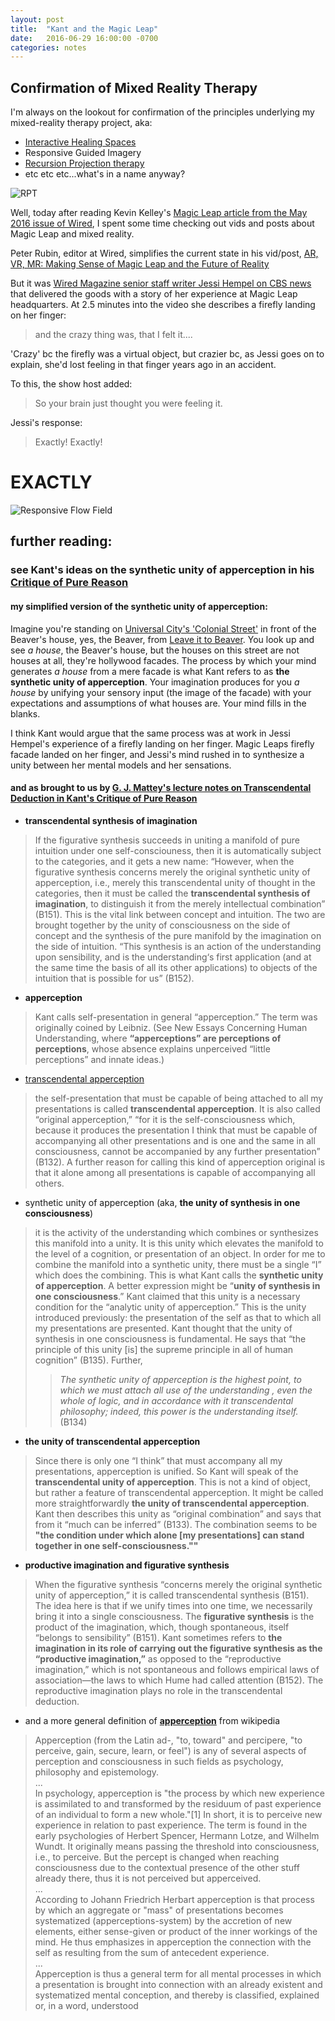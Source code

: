 ```yaml
---
layout: post
title:  "Kant and the Magic Leap"
date:   2016-06-29 16:00:00 -0700
categories: notes 
---
```


## Confirmation of Mixed Reality Therapy 
I'm always on the lookout for confirmation of the principles underlying my mixed-reality therapy project, aka:  

- [Interactive Healing Spaces](https://www.flickr.com/photos/jaycody9/albums/72157637800982304)
- Responsive Guided Imagery
- [Recursion Projection therapy](https://www.flickr.com/photos/jaycody9/albums/72157625517220234)
- etc etc etc...what's in a name anyway?

![RPT]({{log.jaylab.io}}/assets/gifs/2010_11-recursion-projection-therapy-SOEX_gallery.gif)

Well, today after reading Kevin Kelley's [Magic Leap article from the May 2016 issue of Wired](http://www.wired.com/2016/04/magic-leap-vr/), I spent some time checking out vids and posts about Magic Leap and mixed reality. 

Peter Rubin, editor at Wired, simplifies the current state in his vid/post, [AR, VR, MR: Making Sense of Magic Leap and the Future of Reality](http://www.wired.com/2016/04/differences-between-vr-mr-ar/)

But it was [Wired Magazine senior staff writer Jessi Hempel on CBS news](https://www.youtube.com/watch?v=yumCpRXouFw) that delivered the goods with a story of her experience at Magic Leap headquarters.  At 2.5 minutes into the video she describes a firefly landing on her finger:

> and the crazy thing was, that I felt it....

'Crazy' bc the firefly was a virtual object, but crazier bc, as Jessi goes on to explain, she'd lost feeling in that finger years ago in an accident.

To this, the show host added:

> So your brain just thought you were feeling it.

Jessi's response:

> Exactly! Exactly!


# **EXACTLY**

![Responsive Flow Field]({{log.jaylab.io}}/assets/gifs/2011-flow_field.gif)

## further reading:

### see Kant's ideas on the synthetic unity of apperception in his [Critique of Pure Reason](http://files.libertyfund.org/files/1442/0330_Bk.pdf)

#### my simplified version of the **synthetic unity of apperception**:
Imagine you're standing on [Universal City's 'Colonial Street'](http://www.retroweb.com/universal_leave_it_to_beaver.html) in front of the Beaver's house, yes, the Beaver, from [Leave it to Beaver](https://www.youtube.com/watch?v=uB2CZxdqXh4).  You look up and see *a house*, the Beaver's house, but the houses on this street are not houses at all, they're hollywood facades. The process by which your mind generates *a house* from a mere facade is what Kant refers to as **the synthetic unity of apperception**. Your imagination produces for you *a house* by unifying your sensory input (the image of the facade) with your expectations and assumptions of what houses are. Your mind fills in the blanks.  

I think Kant would argue that the same process was at work in Jessi Hempel's experience of a firefly landing on her finger.  Magic Leaps firefly facade landed on her finger, and Jessi's mind rushed in to synthesize a unity between her mental models and her sensations.  
  
#### and as brought to us by [G. J. Mattey's lecture notes on Transcendental Deduction in Kant's Critique of Pure Reason](http://hume.ucdavis.edu/mattey/phi175/trdedlec.html)

- **transcendental synthesis of imagination**  

> If the figurative synthesis succeeds in uniting a manifold of pure intuition under one self-consciouness, then it is automatically subject to the categories, and it gets a new name: “However, when the figurative synthesis concerns merely the original synthetic unity of apperception, i.e., merely this transcendental unity of thought in the categories, then it must be called the **transcendental synthesis of imagination**, to distinguish it from the merely intellectual combination” (B151). This is the vital link between concept and intuition. The two are brought together by the unity of consciousness on the side of concept and the synthesis of the pure manifold by the imagination on the side of intuition. “This synthesis is an action of the understanding upon sensibility, and is the understanding‘s first application (and at the same time the basis of all its other applications) to objects of the intuition that is possible for us” (B152).

- **apperception**

> Kant calls self-presentation in general “apperception.” The term was originally coined by Leibniz. (See New Essays Concerning Human Understanding, where **“apperceptions” are perceptions of perceptions**, whose absence explains unperceived “little perceptions” and innate ideas.)

- [transcendental apperception](https://en.wikipedia.org/wiki/Transcendental_apperception)

> the self-presentation that must be capable of being attached to all my presentations is called **transcendental apperception**. It is also called “original apperception,” “for it is the self-consciousness which, because it produces the presentation I think that must be capable of accompanying all other presentations and is one and the same in all consciousness, cannot be accompanied by any further presentation” (B132). A further reason for calling this kind of apperception original is that it alone among all presentations is capable of accompanying all others.

- synthetic unity of apperception (aka, **the unity of synthesis in one consciousness**)

>  it is the activity of the understanding which combines or synthesizes this manifold into a unity. It is this unity which elevates the manifold to the level of a cognition, or presentation of an object.
> In order for me to combine the manifold into a synthetic unity, there must be a single “I” which does the combining. This is what Kant calls the **synthetic unity of apperception**. A better expression might be “**unity of synthesis in one consciousness**.” Kant claimed that this unity is a necessary condition for the “analytic unity of apperception.” This is the unity introduced previously: the presentation of the self as that to which all my presentations are presented. Kant thought that the unity of synthesis in one consciousness is fundamental. He says that “the principle of this unity [is] the supreme principle in all of human cognition” (B135). Further,
>> _The synthetic unity of apperception is the highest point, to which we must attach all use of the understanding , even the whole of logic, and in accordance with it transcendental philosophy; indeed, this power is the understanding itself._ (B134)

- **the unity of transcendental apperception**

>Since there is only one “I think” that must accompany all my presentations, apperception is unified. So Kant will speak of the **transcendental unity of apperception**. This is not a kind of object, but rather a feature of transcendental apperception. It might be called more straightforwardly **the unity of transcendental apperception**. Kant then describes this unity as “original combination” and says that from it “much can be inferred” (B133). The combination seems to be **"the condition under which alone [my presentations] can stand together in one self-consciousness.""**

- **productive imagination and figurative synthesis**

> When the figurative synthesis “concerns merely the original synthetic unity of apperception,” it is called transcendental synthesis (B151). The idea here is that if we unify times into one time, we necessarily bring it into a single consciousness. The **figurative synthesis** is the product of the imagination, which, though spontaneous, itself “belongs to sensibility” (B151). Kant sometimes refers to **the imagination in its role of carrying out the figurative synthesis as the “productive imagination,”** as opposed to the “reproductive imagination,” which is not spontaneous and follows empirical laws of association—the laws to which Hume had called attention (B152). The reproductive imagination plays no role in the transcendental deduction.

- and a more general definition of **[apperception](https://en.wikipedia.org/wiki/Apperception)** from wikipedia

> Apperception (from the Latin ad-, "to, toward" and percipere, "to perceive, gain, secure, learn, or feel") is any of several aspects of perception and consciousness in such fields as psychology, philosophy and epistemology.  
...  
In psychology, apperception is "the process by which new experience is assimilated to and transformed by the residuum of past experience of an individual to form a new whole."[1] In short, it is to perceive new experience in relation to past experience. The term is found in the early psychologies of Herbert Spencer, Hermann Lotze, and Wilhelm Wundt. It originally means passing the threshold into consciousness, i.e., to perceive. But the percept is changed when reaching consciousness due to the contextual presence of the other stuff already there, thus it is not perceived but apperceived.  
...  
According to Johann Friedrich Herbart apperception is that process by which an aggregate or "mass" of presentations becomes systematized (apperceptions-system) by the accretion of new elements, either sense-given or product of the inner workings of the mind. He thus emphasizes in apperception the connection with the self as resulting from the sum of antecedent experience.  
...  
Apperception is thus a general term for all mental processes in which a presentation is brought into connection with an already existent and systematized mental conception, and thereby is classified, explained or, in a word, understood




